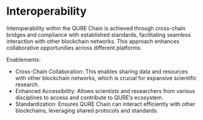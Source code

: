 # Interoperability

Interoperability within the QURE Chain is achieved through cross-chain bridges and compliance with established standards, facilitating seamless interaction with other blockchain networks. This approach enhances collaborative opportunities across different platforms.

Enablements:

* Cross-Chain Collaboration: This enables sharing data and resources with other blockchain networks, which is crucial for expansive scientific research.
* Enhanced Accessibility: Allows scientists and researchers from various disciplines to access and contribute to QURE’s ecosystem.
* Standardization: Ensures QURE Chain can interact efficiently with other blockchains, leveraging shared protocols and standards.
